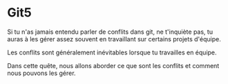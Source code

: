 # Git5
Si tu n'as jamais entendu parler de conflits dans git, ne t'inquiète pas, tu auras à les gérer assez souvent en travaillant sur certains projets d'équipe.

Les conflits sont généralement inévitables lorsque tu travailles en équipe.

Dans cette quête, nous allons aborder ce que sont les conflits et comment nous pouvons les gérer.

